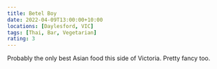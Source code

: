 ```yaml
---
title: Betel Boy
date: 2022-04-09T13:00:00+10:00
locations: [Daylesford, VIC]
tags: [Thai, Bar, Vegetarian]
rating: 3
---
```


Probably the only best Asian food this side of Victoria. Pretty fancy too.